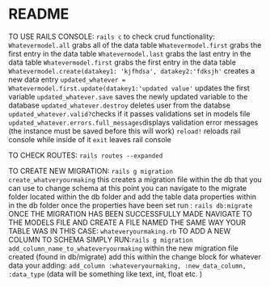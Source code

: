 # README
TO USE RAILS CONSOLE: ```rails c```
    to check crud functionality: 
    ```Whatevermodel.all``` grabs all of the data table
    ```Whatevermodel.first``` grabs the first entry in the data table
    ```Whatevermodel.last``` grabs the last entry in the data table
    ```Whatevermodel.first``` grabs the first entry in the data table
    ```Whatevermodel.create(datakey1: 'kjfhdsa', datakey2:'fdksjh'``` creates a new data entry
    ```updated_whatever = Whatevermodel.first.update(datakey1:'updated value'``` updates the first variable
     ```updated_whatever.save``` saves the newly updated variable to the database
     ```updated_whatever.destroy``` deletes user from the databse
     ```updated_whatever.valid?```checks if it passes validations set in models file
     ```updated_whatever.errors.full_messages```displays validation error messages (the instance must be saved before this will work)
    ```reload!``` reloads rail console while inside of it 
    ```exit``` leaves rail console


TO CHECK ROUTES: ```rails routes --expanded```

TO CREATE NEW MIGRATION: ```rails g migration create_whatveryourmaking```
    this creates a migration file within the db that you can use to change schema
    at this point you can navigate to the migrate folder located within the db folder and add the table data properties within in the db folder
    once the properties have been set run : ```rails db:migrate```
ONCE THE MIGRATION HAS BEEN SUCCESSFULLY MADE NAVIGATE TO THE MODELS FILE AND CREATE A FILE NAMED THE SAME WAY YOUR TABLE WAS IN THIS CASE: ```whateveryourmaking.rb```
TO ADD A NEW COLUMN TO SCHEMA SIMPLY RUN:```rails g migration add_column_name_to_whateveryourmaking```
    within the new migration file created (found in db/migrate) add this within the change block for whatever data your adding: 
    ```add_column :whateveryourmaking, :new_data_column, :data_type``` (data will be something like text, int, float etc. )

